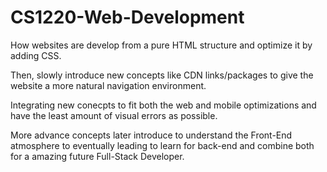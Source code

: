 # CS1220-Web-Development

How websites are develop from a pure HTML structure and optimize it by adding CSS. 

Then, slowly introduce new concepts like CDN links/packages to give the website a more natural navigation environment.

Integrating new conecpts to fit both the web and mobile optimizations and have the least amount of visual errors as possible.

More advance concepts later introduce to understand the Front-End atmosphere to eventually leading to learn for back-end and combine both for a amazing future Full-Stack Developer.

